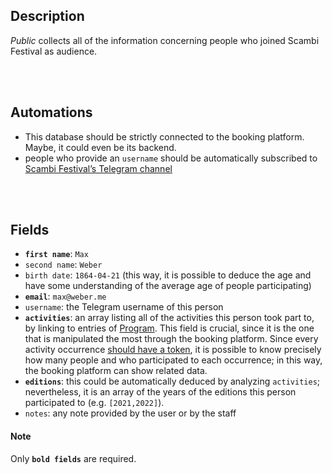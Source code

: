## Description

*Public* collects all of the information concerning people who joined Scambi Festival as audience.

<br>
<br>

## Automations

- This database should be strictly connected to the booking platform. Maybe, it could even be its backend.
- people who provide an `username` should be automatically subscribed to [Scambi Festival’s Telegram channel](http://t.me/scambifestival 'Link to “Scambi Festival” channel, on Telegram')

<br>
<br>

## Fields

- **`first name`**: `Max`
- `second name`: `Weber`
- `birth date`: `1864-04-21` (this way, it is possible to deduce the age and have some understanding of the average age of people participating)
- **`email`**: `max@weber.me`
- `username`: the Telegram username of this person
- **`activities`**: an array listing all of the activities this person took part to, by linking to entries of [Program]. This field is crucial, since it is the one that is manipulated the most through the booking platform. Since every activity occurrence [should have a token](Program.md#token), it is possible to know precisely how many people and who participated to each occurrence; in this way, the booking platform can show related data.
- **`editions`**: this could be automatically deduced by analyzing `activities`; nevertheless, it is an array of the years of the editions this person participated to (e.g. `[2021,2022]`).
- `notes`: any note provided by the user or by the staff

#### Note

Only **`bold fields`** are required.

[Scambi]: https://scambi.org 'Scambi Festival official website'
[Relations]: Relations.md
[Program]: Program.md
[Ideas]: Ideas.md
[Libro Soci]: LibroSoci.md
[Staff]: Staff.md
[Palanche]: Palanche.md
[Dissolvenze]: Dissolvenze.md
[Public]: Public.md
[Newsletter]: Newsletter.md
[Locations]: Locations.md
[lab]: https://scambi.org/laboratori
[pinoli]: https://scambi.org/pinoli
